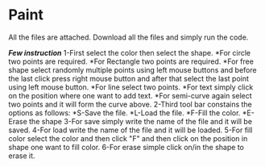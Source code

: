 # Paint

All the files are attached. Download all the files and simply run the code.

***Few instruction***
1-First select the color then select the shape.
  *For circle two points are required.
  *For Rectangle two points are required.
  *For free shape select randomly multiple points using left mouse buttons and before the last click press right mouse button and after      that select the last point using left mouse button.
  *For line select two points.
  *For text simply click on the position where one want to add text.
  *For semi-curve again select two points and it will form the curve above.
2-Third tool bar constains the options as follows:
  *S-Save the file.
  *L-Load the file.
  *F-Fill the color.
  *E-Erase the shape
3-For save simply write the name of the file and it will be saved.
4-For load write the name of the file and it will be loaded.
5-For fill color select the color and then click "F" and then click on the position in shape one want to fill color.
6-For erase simple click on/in the shape to erase it.
